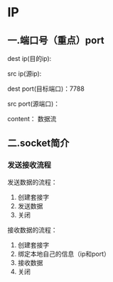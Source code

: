 # IP

## 一.端口号（重点）port

dest ip(目的ip):

src ip(源ip):

dest port(目标端口)：7788

src port(源端口)：

content： 数据流





## 二.socket简介



### 发送接收流程
 发送数据的流程：
 1. 创建套接字
 2. 发送数据
 3. 关闭

接收数据的流程：
1. 创建套接字
2. 绑定本地自己的信息（ip和port）
3. 接收数据
4. 关闭






 

